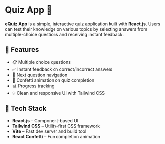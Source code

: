 # Quiz App 🎯

**eQuiz App** is a simple, interactive quiz application built with **React.js**. Users can test their knowledge on various topics by selecting answers from multiple-choice questions and receiving instant feedback.

## 🚀 Features

- 📋 Multiple choice questions
- ✅ Instant feedback on correct/incorrect answers
- 🔄 Next question navigation
- 🎉 Confetti animation on quiz completion
- 📊 Progress tracking
- 💡 Clean and responsive UI with Tailwind CSS

## 🧪 Tech Stack

- **React.js** – Component-based UI
- **Tailwind CSS** – Utility-first CSS framework
- **Vite** – Fast dev server and build tool
- **React Confetti** – Fun completion animation

